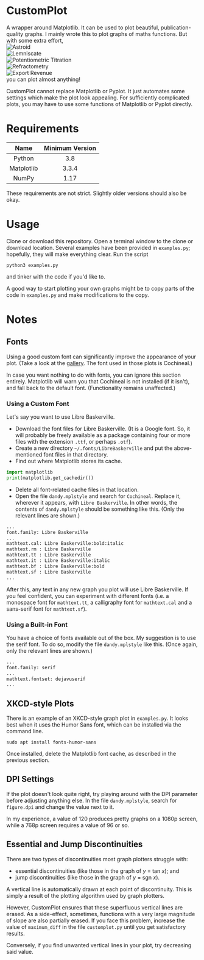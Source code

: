 # CustomPlot
A wrapper around Matplotlib. It can be used to plot beautiful,
publication-quality graphs. I mainly wrote this to plot graphs of maths
functions. But with some extra effort,  
![Astroid](gallery/graph_1613665560.png)  
![Lemniscate](gallery/graph_1613668377.png)  
![Potentiometric Titration](gallery/graph_1613679377.png)  
![Refractometry](gallery/graph_1613768309.png)  
![Export Revenue](gallery/graph_1613671963.png)  
you can plot almost anything!

CustomPlot cannot replace Matplotlib or Pyplot. It just automates some settings
which make the plot look appealing. For sufficiently complicated plots, you may
have to use some functions of Matplotlib or Pyplot directly.

# Requirements
| Name       | Minimum Version |
| :--------: | :-------------: |
| Python     | 3.8             |
| Matplotlib | 3.3.4           |
| NumPy      | 1.17            |

These requirements are not strict. Slightly older versions should also be okay.

# Usage
Clone or download this repository. Open a terminal window to the clone or
download location. Several examples have been provided in `examples.py`;
hopefully, they will make everything clear. Run the script
```shell
python3 examples.py
```
and tinker with the code if you'd like to.

A good way to start plotting your own graphs might be to copy parts of the code
in `examples.py` and make modifications to the copy.

# Notes

## Fonts
Using a good custom font can significantly improve the appearance of your plot.
(Take a look at the [gallery](gallery/). The font used in those plots is
Cochineal.)

In case you want nothing to do with fonts, you can ignore this section
entirely. Matplotlib will warn you that Cochineal is not installed (if it
isn't), and fall back to the default font. (Functionality remains unaffected.)

### Using a Custom Font
Let's say you want to use Libre Baskerville.
* Download the font files for Libre Baskerville. (It is a Google font. So, it
will probably be freely available as a package containing four or more files
with the extension `.ttf`, or perhaps `.otf`).
* Create a new directory `~/.fonts/LibreBaskerville` and put the
above-mentioned font files in that directory.
* Find out where Matplotlib stores its cache.
```python
import matplotlib
print(matplotlib.get_cachedir())
```
* Delete all font-related cache files in that location.
* Open the file `dandy.mplstyle` and search for `Cochineal`. Replace it,
wherever it appears, with `Libre Baskerville`. In other words, the contents of
`dandy.mplstyle` should be something like this. (Only the relevant lines are
shown.)
```python
...
font.family: Libre Baskerville
...
mathtext.cal: Libre Baskerville:bold:italic
mathtext.rm : Libre Baskerville
mathtext.tt : Libre Baskerville
mathtext.it : Libre Baskerville:italic
mathtext.bf : Libre Baskerville:bold
mathtext.sf : Libre Baskerville
...
```

After this, any text in any new graph you plot will use Libre Baskerville. If
you feel confident, you can experiment with different fonts (i.e. a monospace
font for `mathtext.tt`, a calligraphy font for `mathtext.cal` and a sans-serif
font for `mathtext.sf`).

### Using a Built-in Font
You have a choice of fonts available out of the box. My suggestion is to use
the serif font. To do so, modify the file `dandy.mplstyle` like this. (Once
again, only the relevant lines are shown.)
```python
...
font.family: serif
...
mathtext.fontset: dejavuserif
...
```

## XKCD-style Plots
There is an example of an XKCD-style graph plot in `examples.py`. It looks best
when it uses the Humor Sans font, which can be installed via the command line.
```shell
sudo apt install fonts-humor-sans
```

Once installed, delete the Matplotlib font cache, as described in the previous
section.

## DPI Settings
If the plot doesn't look quite right, try playing around with the DPI parameter
before adjusting anything else. In the file `dandy.mplstyle`, search for
`figure.dpi` and change the value next to it.

In my experience, a value of 120 produces pretty graphs on a 1080p screen,
while a 768p screen requires a value of 96 or so.

## Essential and Jump Discontinuities
There are two types of discontinuities most graph plotters struggle with:
* essential discontinuities (like those in the graph of _y_ = tan _x_); and
* jump discontinuities (like those in the graph of _y_ = sgn _x_).

A vertical line is automatically drawn at each point of discontinuity. This is
simply a result of the plotting algorithm used by graph plotters.

However, CustomPlot ensures that these superfluous vertical lines are erased.
As a side-effect, sometimes, functions with a very large magnitude of slope are
also partially erased. If you face this problem, increase the value of
`maximum_diff` in the file `customplot.py` until you get satisfactory results.

Conversely, if you find unwanted vertical lines in your plot, try decreasing
said value.

